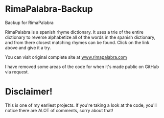 # RimaPalabra-Backup
Backup for RimaPalabra

RimaPalabra is a spanish rhyme dictionary.  It uses a trie of the entire dictionary to reverse alphabetize all of the words in the spanish dictionary, and from there closest matching rhymes can be found.  Click on the link above and give it a try.

You can visit original complete site at www.rimapalabra.com

I have removed some areas of the code for when it's made public on GitHub via request.

# Disclaimer!
This is one of my earliest projects.  If you're taking a look at the code, you'll notice there are ALOT of comments, sorry about that!
